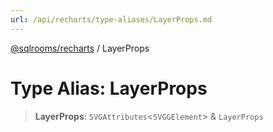 ```yaml
---
url: /api/recharts/type-aliases/LayerProps.md
---
```

[@sqlrooms/recharts](../index.md) / LayerProps

# Type Alias: LayerProps

> **LayerProps**: `SVGAttributes`<`SVGGElement`> & `LayerProps`
